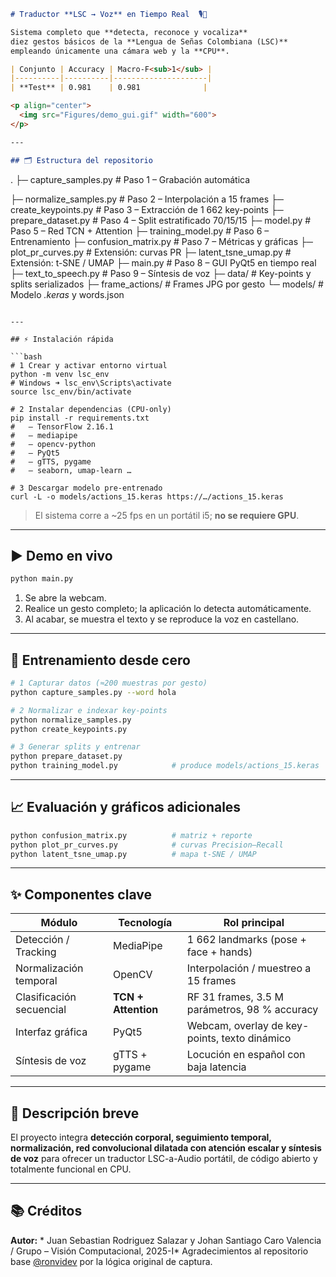 ```markdown
# Traductor **LSC → Voz** en Tiempo Real  🎙️🤟

Sistema completo que **detecta, reconoce y vocaliza**  
diez gestos básicos de la **Lengua de Señas Colombiana (LSC)**  
empleando únicamente una cámara web y la **CPU**.

| Conjunto | Accuracy | Macro-F<sub>1</sub> |
|----------|----------|---------------------|
| **Test** | 0.981    | 0.981              |

<p align="center">
  <img src="Figures/demo_gui.gif" width="600">
</p>

---

## 🗂️ Estructura del repositorio

```

.
├─ capture\_samples.py      # Paso 1 – Grabación automática

├─ normalize\_samples.py    # Paso 2 – Interpolación a 15 frames
├─ create\_keypoints.py     # Paso 3 – Extracción de 1 662 key-points
├─ prepare\_dataset.py      # Paso 4 – Split estratificado 70/15/15
├─ model.py                # Paso 5 – Red TCN + Attention
├─ training\_model.py       # Paso 6 – Entrenamiento
├─ confusion\_matrix.py     # Paso 7 – Métricas y gráficas
├─ plot\_pr\_curves.py       # Extensión: curvas PR
├─ latent\_tsne\_umap.py     # Extensión: t-SNE / UMAP
├─ main.py                 # Paso 8 – GUI PyQt5 en tiempo real
├─ text\_to\_speech.py       # Paso 9 – Síntesis de voz
├─ data/                   # Key-points y splits serializados
├─ frame\_actions/          # Frames JPG por gesto
└─ models/                 # Modelo *.keras* y words.json

````

---

## ⚡ Instalación rápida

```bash
# 1 Crear y activar entorno virtual
python -m venv lsc_env
# Windows ➜ lsc_env\Scripts\activate
source lsc_env/bin/activate

# 2 Instalar dependencias (CPU-only)
pip install -r requirements.txt
#   – TensorFlow 2.16.1
#   – mediapipe
#   – opencv-python
#   – PyQt5
#   – gTTS, pygame
#   – seaborn, umap-learn …

# 3 Descargar modelo pre-entrenado
curl -L -o models/actions_15.keras https://…/actions_15.keras
````

> El sistema corre a \~25 fps en un portátil i5; **no se requiere GPU**.

---

## ▶️ Demo en vivo

```bash
python main.py
```

1. Se abre la webcam.
2. Realice un gesto completo; la aplicación lo detecta automáticamente.
3. Al acabar, se muestra el texto y se reproduce la voz en castellano.

---

## 🔬 Entrenamiento desde cero

```bash
# 1 Capturar datos (≈200 muestras por gesto)
python capture_samples.py --word hola

# 2 Normalizar e indexar key-points
python normalize_samples.py
python create_keypoints.py

# 3 Generar splits y entrenar
python prepare_dataset.py
python training_model.py            # produce models/actions_15.keras
```

---

## 📈 Evaluación y gráficos adicionales

```bash
python confusion_matrix.py          # matriz + reporte
python plot_pr_curves.py            # curvas Precision–Recall
python latent_tsne_umap.py          # mapa t-SNE / UMAP
```

---

## ✨ Componentes clave

| Módulo                   | Tecnología          | Rol principal                                 |
| ------------------------ | ------------------- | --------------------------------------------- |
| Detección / Tracking     | MediaPipe           | 1 662 landmarks (pose + face + hands)         |
| Normalización temporal   | OpenCV              | Interpolación / muestreo a 15 frames          |
| Clasificación secuencial | **TCN + Attention** | RF 31 frames, 3.5 M parámetros, 98 % accuracy |
| Interfaz gráfica         | PyQt5               | Webcam, overlay de key-points, texto dinámico |
| Síntesis de voz          | gTTS + pygame       | Locución en español con baja latencia         |

---

## 📝 Descripción breve

El proyecto integra **detección corporal, seguimiento temporal,
normalización, red convolucional dilatada con atención escalar y
síntesis de voz** para ofrecer un traductor LSC-a-Audio portátil,
de código abierto y totalmente funcional en CPU.

---

## 📚 Créditos

**Autor:** * Juan Sebastian Rodriguez Salazar y Johan Santiago Caro Valencia / Grupo – Visión Computacional, 2025-I*
Agradecimientos al repositorio base [@ronvidev](https://github.com/ronvidev/modelo_lstm_lsp)
por la lógica original de captura.

```
```

